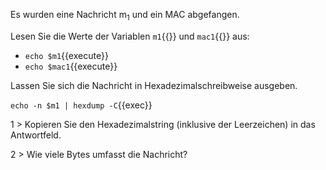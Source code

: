 Es wurden eine Nachricht m<sub>1</sub> und ein MAC abgefangen.

Lesen Sie die Werte der Variablen `m1`{{}} und `mac1`{{}} aus:

- `echo $m1`{{execute}}
- `echo $mac1`{{execute}}

Lassen Sie sich die Nachricht in Hexadezimalschreibweise ausgeben.

`echo -n $m1 | hexdump -C`{{exec}}

1 > Kopieren Sie den Hexadezimalstring (inklusive der Leerzeichen) in das Antwortfeld.

2 > Wie viele Bytes umfasst die Nachricht?
